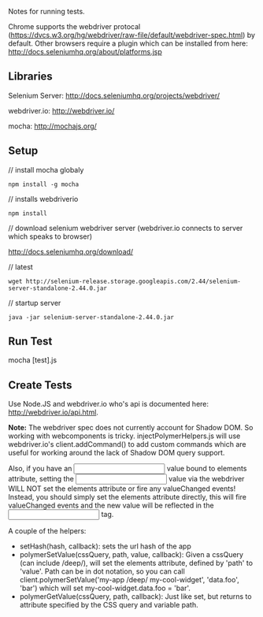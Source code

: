 Notes for running tests.

Chrome supports the webdriver protocal (https://dvcs.w3.org/hg/webdriver/raw-file/default/webdriver-spec.html) by default.  Other browsers require a plugin which can be installed from here: http://docs.seleniumhq.org/about/platforms.jsp

## Libraries
Selenium Server: http://docs.seleniumhq.org/projects/webdriver/

webdriver.io: http://webdriver.io/

mocha: http://mochajs.org/


## Setup
// install mocha globaly
```
npm install -g mocha
```

// installs webdriverio
```
npm install 
```

// download selenium webdriver server (webdriver.io connects to server which speaks to browser)

http://docs.seleniumhq.org/download/

// latest
```
wget http://selenium-release.storage.googleapis.com/2.44/selenium-server-standalone-2.44.0.jar
```

// startup server
```
java -jar selenium-server-standalone-2.44.0.jar
```

## Run Test
mocha [test].js


## Create Tests
Use Node.JS and webdriver.io who's api is documented here: http://webdriver.io/api.html.

**Note:** The webdriver spec does not currently account for Shadow DOM.  So working with webcomponents is tricky.  injectPolymerHelpers.js will use webdriver.io's client.addCommand() to add custom commands which are useful for working around the lack of Shadow DOM query support.

Also, if you have an <input /> value bound to elements attribute, setting the <input /> value via the webdriver WILL NOT set the elements attribute or fire any valueChanged events!  Instead, you should simply set the elements attribute directly, this will fire valueChanged events and the new value will be reflected in the <input /> tag.

A couple of the helpers:
- setHash(hash, callback): sets the url hash of the app
- polymerSetValue(cssQuery, path, value, callback): Given a cssQuery (can include /deep/), will set the elements attribute, defined by 'path' to 'value'.  Path can be in dot notation, so you can call client.polymerSetValue('my-app /deep/ my-cool-widget', 'data.foo', 'bar') which will set my-cool-widget.data.foo = 'bar'.
- polymerGetValue(cssQuery, path, callback): Just like set, but returns to attribute specified by the CSS query and variable path.
